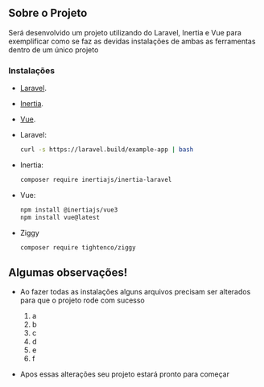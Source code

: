 
## Sobre o Projeto

Será desenvolvido um projeto utilizando do Laravel, Inertia e Vue para exemplificar como se faz as devidas instalações de ambas as ferramentas dentro de um único projeto

### Instalações
- [Laravel](https://laravel.com/docs/11.x).
- [Inertia](https://inertiajs.com).
- [Vue](https://vuejs.org).


-   Laravel:
    ````bash
    curl -s https://laravel.build/example-app | bash

- Inertia:
    ````bash
  composer require inertiajs/inertia-laravel

- Vue:
    ````bash
  npm install @inertiajs/vue3
  npm install vue@latest

- Ziggy
    ````bash
  composer require tightenco/ziggy


## Algumas observações!
- Ao fazer todas as instalações alguns arquivos precisam ser alterados para que o projeto rode com sucesso
  1. a
  2. b
  3. c
  4. d
  5. e
  6. f

- Apos essas alterações seu projeto estará pronto para começar

